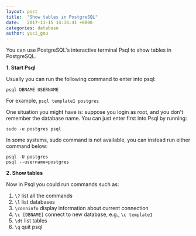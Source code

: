 ```yaml
---
layout: post
title:  "Show tables in PostgreSQL"
date:   2017-11-15 14:36:41 +0000
categories: database
author: yuci_gou
---
```


You can use PostgreSQL's interactive terminal Psql to show tables in PostgreSQL. 

**1. Start Psql**

Usually you can run the following command to enter into psql:

    psql DBNAME USERNAME

For example, `psql template1 postgres`

<!--more-->

One situation you might have is: suppose you login as root, and you don't remember the database name. You can just enter first into Psql by running:

    sudo -u postgres psql

In some systems, sudo command is not available, you can instead run either command below:

    psql -U postgres
    psql --username=postgres

**2. Show tables**

Now in Psql you could run commands such as:

 1. `\?` list all the commands
 2. `\l` list databases
 3. `\conninfo` display information about current connection
 4. `\c [DBNAME]` connect to new database, e.g., `\c template1`
 5. `\dt` list tables
 6. `\q` quit psql

<script src="{{'/assets/js/post.js'}}"></script>
